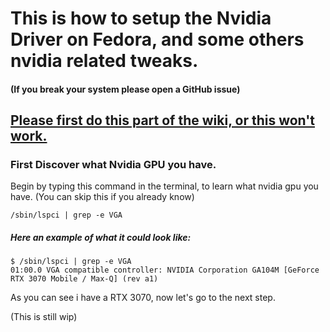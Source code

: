 # This is how to setup the Nvidia Driver on Fedora, and some others nvidia related tweaks.

#### (If you break your system please open a GitHub issue)

## [Please first do this part of the wiki, or this won't work.](dnf-and-repo-tweak.md)

### First Discover what Nvidia GPU you have.
Begin by typing this command in the terminal, to learn what nvidia gpu you have. (You can skip this if you already know)
```
/sbin/lspci | grep -e VGA
```
##### Here an example of what it could look like:
``` 
$ /sbin/lspci | grep -e VGA
01:00.0 VGA compatible controller: NVIDIA Corporation GA104M [GeForce RTX 3070 Mobile / Max-Q] (rev a1)
```
As you can see i have a RTX 3070, now let's go to the next step.

(This is still wip)
